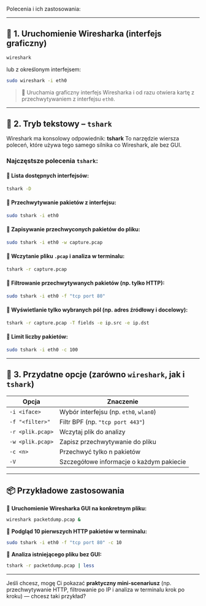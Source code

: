 Polecenia i ich zastosowania:

---

## 🧭 1. Uruchomienie Wiresharka (interfejs graficzny)

```bash
wireshark
```

lub z określonym interfejsem:

```bash
sudo wireshark -i eth0
```

> 🔹 Uruchamia graficzny interfejs Wiresharka i od razu otwiera kartę z przechwytywaniem z interfejsu `eth0`.

---

## 🧰 2. Tryb tekstowy – `tshark`

Wireshark ma konsolowy odpowiednik: **tshark**
To narzędzie wiersza poleceń, które używa tego samego silnika co Wireshark, ale bez GUI.

### Najczęstsze polecenia `tshark`:

#### 🔹 Lista dostępnych interfejsów:

```bash
tshark -D
```

#### 🔹 Przechwytywanie pakietów z interfejsu:

```bash
sudo tshark -i eth0
```

#### 🔹 Zapisywanie przechwyconych pakietów do pliku:

```bash
sudo tshark -i eth0 -w capture.pcap
```

#### 🔹 Wczytanie pliku `.pcap` i analiza w terminalu:

```bash
tshark -r capture.pcap
```

#### 🔹 Filtrowanie przechwytywanych pakietów (np. tylko HTTP):

```bash
sudo tshark -i eth0 -f "tcp port 80"
```

#### 🔹 Wyświetlanie tylko wybranych pól (np. adres źródłowy i docelowy):

```bash
tshark -r capture.pcap -T fields -e ip.src -e ip.dst
```

#### 🔹 Limit liczby pakietów:

```bash
sudo tshark -i eth0 -c 100
```

---

## 🧩 3. Przydatne opcje (zarówno `wireshark`, jak i `tshark`)

| Opcja            | Znaczenie                                |
| ---------------- | ---------------------------------------- |
| `-i <iface>`     | Wybór interfejsu (np. `eth0`, `wlan0`)   |
| `-f "<filter>"`  | Filtr BPF (np. `"tcp port 443"`)         |
| `-r <plik.pcap>` | Wczytaj plik do analizy                  |
| `-w <plik.pcap>` | Zapisz przechwytywanie do pliku          |
| `-c <n>`         | Przechwyć tylko n pakietów               |
| `-V`             | Szczegółowe informacje o każdym pakiecie |

---

## 📦 Przykładowe zastosowania

🔹 **Uruchomienie Wiresharka GUI na konkretnym pliku:**

```bash
wireshark packetdump.pcap &
```

🔹 **Podgląd 10 pierwszych HTTP pakietów w terminalu:**

```bash
sudo tshark -i eth0 -f "tcp port 80" -c 10
```

🔹 **Analiza istniejącego pliku bez GUI:**

```bash
tshark -r packetdump.pcap | less
```

---

Jeśli chcesz, mogę Ci pokazać **praktyczny mini-scenariusz** (np. przechwytywanie HTTP, filtrowanie po IP i analiza w terminalu krok po kroku) — chcesz taki przykład?
